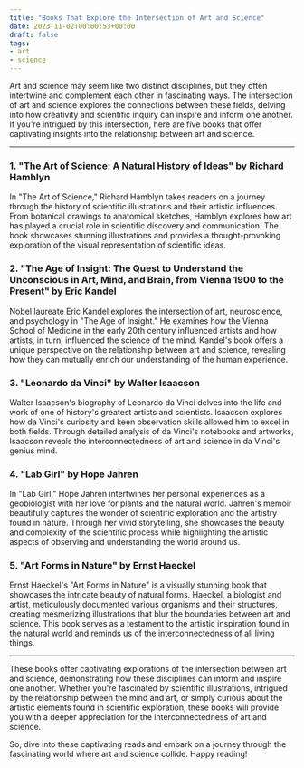 ```yaml
---
title: "Books That Explore the Intersection of Art and Science"
date: 2023-11-02T00:00:53+00:00
draft: false
tags:
- art
- science
---
```


Art and science may seem like two distinct disciplines, but they often intertwine and complement each other in fascinating ways. The intersection of art and science explores the connections between these fields, delving into how creativity and scientific inquiry can inspire and inform one another. If you're intrigued by this intersection, here are five books that offer captivating insights into the relationship between art and science.

---

### 1. "The Art of Science: A Natural History of Ideas" by Richard Hamblyn

In "The Art of Science," Richard Hamblyn takes readers on a journey through the history of scientific illustrations and their artistic influences. From botanical drawings to anatomical sketches, Hamblyn explores how art has played a crucial role in scientific discovery and communication. The book showcases stunning illustrations and provides a thought-provoking exploration of the visual representation of scientific ideas.

### 2. "The Age of Insight: The Quest to Understand the Unconscious in Art, Mind, and Brain, from Vienna 1900 to the Present" by Eric Kandel

Nobel laureate Eric Kandel explores the intersection of art, neuroscience, and psychology in "The Age of Insight." He examines how the Vienna School of Medicine in the early 20th century influenced artists and how artists, in turn, influenced the science of the mind. Kandel's book offers a unique perspective on the relationship between art and science, revealing how they can mutually enrich our understanding of the human experience.

### 3. "Leonardo da Vinci" by Walter Isaacson

Walter Isaacson's biography of Leonardo da Vinci delves into the life and work of one of history's greatest artists and scientists. Isaacson explores how da Vinci's curiosity and keen observation skills allowed him to excel in both fields. Through detailed analysis of da Vinci's notebooks and artworks, Isaacson reveals the interconnectedness of art and science in da Vinci's genius mind.

### 4. "Lab Girl" by Hope Jahren

In "Lab Girl," Hope Jahren intertwines her personal experiences as a geobiologist with her love for plants and the natural world. Jahren's memoir beautifully captures the wonder of scientific exploration and the artistry found in nature. Through her vivid storytelling, she showcases the beauty and complexity of the scientific process while highlighting the artistic aspects of observing and understanding the world around us.

### 5. "Art Forms in Nature" by Ernst Haeckel

Ernst Haeckel's "Art Forms in Nature" is a visually stunning book that showcases the intricate beauty of natural forms. Haeckel, a biologist and artist, meticulously documented various organisms and their structures, creating mesmerizing illustrations that blur the boundaries between art and science. This book serves as a testament to the artistic inspiration found in the natural world and reminds us of the interconnectedness of all living things.

---

These books offer captivating explorations of the intersection between art and science, demonstrating how these disciplines can inform and inspire one another. Whether you're fascinated by scientific illustrations, intrigued by the relationship between the mind and art, or simply curious about the artistic elements found in scientific exploration, these books will provide you with a deeper appreciation for the interconnectedness of art and science.

So, dive into these captivating reads and embark on a journey through the fascinating world where art and science collide. Happy reading!